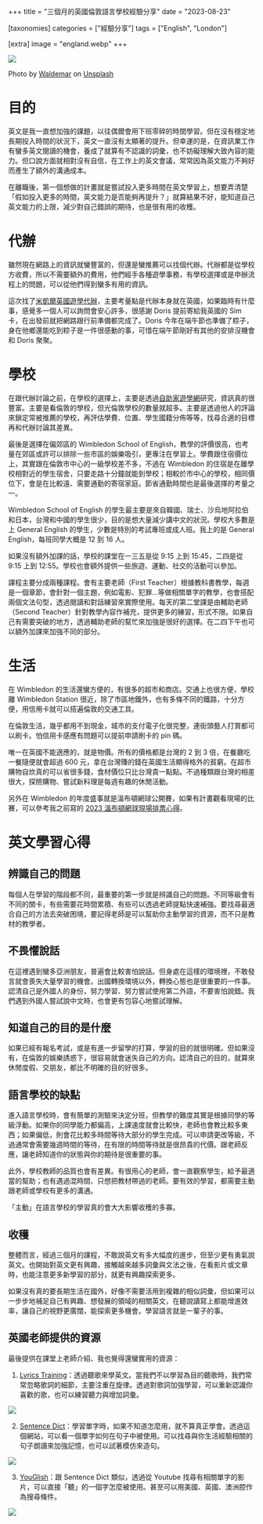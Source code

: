 +++
title = "三個月的英國倫敦語言學校經驗分享"
date = "2023-08-23"

[taxonomies]
categories = ["經驗分享"]
tags = ["English", "London"]

[extra]
image = "england.webp"
+++

![](england.webp)

<p class="image-caption">Photo by <a href="https://unsplash.com/@waldemarbrandt67w?utm_source=unsplash&utm_medium=referral&utm_content=creditCopyText">Waldemar</a> on <a href="https://unsplash.com/photos/U3Ptj3jafX8?utm_source=unsplash&utm_medium=referral&utm_content=creditCopyText">Unsplash</a></p>

目的
================

英文是我一直想加強的課題，以往偶爾會用下班零碎的時間學習。但在沒有穩定地長期投入時間的狀況下，英文一直沒有太顯著的提升。但幸運的是，在資訊業工作有蠻多英文閱讀的機會，養成了就算有不認識的詞彙，也不妨礙理解大致內容的能力。但口說方面就相對沒有自信，在工作上的英文會議，常常因為英文能力不夠好而產生了額外的溝通成本。

在離職後，第一個想做的計畫就是嘗試投入更多時間在英文學習上，想要弄清楚「假如投入更多的時間，英文能力是否能夠再提升？」就算結果不好，能知道自己英文能力的上限，減少對自己錯誤的期待，也是很有用的收穫。

代辦
================

雖然現在網路上的資訊就蠻豐富的，但還是蠻推薦可以找個代辦。代辦都是從學校方收費，所以不需要額外的費用，他們經手各種遊學事務，有學校選擇或是申辦流程上的問題，可以從他們得到蠻多有用的資訊。

這次找了[米凱爾英國遊學代辦](https://www.mikayeelukstudy.url.tw/)，主要考量點是代辦本身就在英國，如果臨時有什麼事，感覺多一個人可以詢問會安心許多，很感謝 Doris 提前寄給我英國的 Sim 卡，在出發前就把網路跟行前準備都完成了。Doris 今年在端午節也準備了粽子，身在他鄉還能吃到粽子是一件很感動的事，可惜在端午節剛好有其他的安排沒機會和 Doris 聚聚。

學校
================

在跟代辦討論之前，在學校的選擇上，主要是透過[自助家遊學網](https://study-diy.com.tw/)研究，資訊真的很豐富。主要是看倫敦的學校，但光倫敦學校的數量就超多。主要是透過他人的評論來鎖定常被推薦的學校，再評估學費、位置、學生國籍分佈等等，找尋合適的目標再和代辦討論其差異。

最後是選擇在偏郊區的 Wimbledon School of English，教學的評價很高，也考量在郊區或許可以排除一些市區的娛樂吸引，更專注在學習上。學費跟住宿價位上，其實跟在倫敦市中心的一級學校差不多，不過在 Wimbledon 的住宿是在離學校相對近的學生宿舍，只要走路十分鐘就能到學校；相較於市中心的學校，相同價位下，會是在比較遠、需要通勤的寄宿家庭。節省通勤時間也是最後選擇的考量之一。

Wimbledon School of English 的學生最主要是來自韓國、瑞士、沙烏地阿拉伯和日本，台灣和中國的學生很少，目的是想大量減少講中文的狀況。學校大多數是上 General English 的學生，少數是特別的考試專班或成人班。我上的是 General English，每班同學大概是 12 到 16 人。

如果沒有額外加課的話，學校的課堂在一三五是從 9:15 上到 15:45，二四是從 9:15 上到 12:55。學校也會額外提供一些旅遊、運動、社交的活動可以參加。

課程主要分成兩種課程。會有主要老師（First Teacher）根據教科書教學，每週是一個章節，會針對一個主題，例如電影、犯罪...等做相關單字的教學，也會搭配兩個文法句型，透過閱讀和對話練習來實際使用。每天的第二堂課是由輔助老師（Second Teacher）針對教學內容作補充，提供更多的練習，形式不限。如果自己有需要突破的地方，透過輔助老師的幫忙來加強是很好的選擇。在二四下午也可以額外加課來加強不同的部分。

生活
================

在 Wimbledon 的生活還蠻方便的，有很多的超市和商店。交通上也很方便，學校離 Wimbledon Station 很近，除了市區地鐵外，也有多條不同的鐵路，十分方便，用信用卡就可以搭遍倫敦的交通工具。

在倫敦生活，幾乎都用不到現金，城市的支付電子化很完整，連街頭藝人打賞都可以刷卡。怕信用卡感應有問題可以提前申請刷卡的 pin 碼。

唯一在英國不能適應的，就是物價。所有的價格都是台灣的 2 到 3 倍，在餐廳吃一餐隨便就會超過 600 元，拿在台灣賺的錢在英國生活顯得格外的貧窮。在超市購物自炊真的可以省很多錢，食材價位只比台灣貴一點點。不過種類跟台灣的相差很大，探險購物、嘗試新料理是每週有趣的休閒活動。

另外在 Wimbledon 的年度盛事就是溫布頓網球公開賽，如果有計畫觀看現場的比賽，可以參考我之前寫的 [2023 溫布頓網球現場排票心得](@/blog/2023-wimbledon-tennis/index.md)。

英文學習心得
================

## 辨識自己的問題

每個人在學習的階段都不同，最重要的第一步就是辨識自己的問題。不同等級會有不同的關卡，有些需要花時間累積、有些可以透過老師提點快速補強。要找尋最適合自己的方法去突破困境，要記得老師是可以幫助你主動學習的資源，而不只是教材的教學者。

## 不畏懼說話

在這裡遇到蠻多亞洲朋友，普遍會比較害怕說話。但身處在這樣的環境裡，不敢發言就會喪失大量學習的機會。出國轉換環境以外，轉換心態也是很重要的一件事。認清自己是外國人的身份，努力學習、努力嘗試使用第二外語，不要害怕說錯。我們遇到外國人嘗試說中文時，也會更有包容心地嘗試理解。

## 知道自己的目的是什麼

如果已經有報名考試，或是有進一步留學的打算，學習的目的就很明確。但如果沒有，在倫敦的娛樂誘惑下，很容易就會迷失自己的方向。認清自己的目的，就算來休閒度假、交朋友，都比不明確的目的好很多。

## 語言學校的缺點

進入語言學校時，會有簡單的測驗來決定分班，但教學的難度其實是根據同學的等級浮動。如果你的同學能力都偏高，上課速度就會比較快，老師也會教比較多東西；如果偏低，則會花比較多時間等待大部分的學生完成。可以申請更改等級，不過通常會需要幾週時間的等待，在有限的時間等待就是很昂貴的代價。跟老師反應，讓老師知道你的狀態與你的期待是很重要的事。

此外，學校教師的品質也會有差異。有很用心的老師，會一直觀察學生，給予最適當的幫助；也有遇過混時間、只想把教材帶過的老師。要有效的學習，都需要主動跟老師或學校有更多的溝通。

「主動」在語言學校的學習真的會大大影響收穫的多寡。

## 收穫

整體而言，經過三個月的課程，不敢說英文有多大幅度的進步，但至少更有勇氣說英文。也開始對英文更有興趣，接觸越來越多詞彙與文法之後，在看影片或文章時，也能注意更多新學習的部分，就更有興趣探索更多。

如果沒有真的要長期生活在國外，好像不需要活用到複雜的相似詞彙，但如果可以一步步地補足自己有興趣、想發展的領域的相關英文，在聽說讀寫上都能增進效率，讓自己的視野更廣闊，能探索更多機會。學習語言就是一輩子的事。

## 英國老師提供的資源

最後提供在課堂上老師介紹、我也覺得還蠻實用的資源：

1.  [Lyrics Training](https://lyricstraining.com)：透過聽歌來學英文。當我們不以學習為目的聽歌時，我們常常忽略歌詞的細節，主要注重在旋律。透過對歌詞加強學習，可以重新認識你喜歡的歌，也可以練習聽力與增加詞彙。

![](lyrics-training.webp)

2.  [Sentence Dict](https://sentencedict.com/)：學習單字時，如果不知道怎麼用，就不算真正學會。透過這個網站，可以看一個單字如何在句子中被使用。可以找尋與你生活經驗相關的句子朗讀來加強記憶，也可以試著模仿來造句。

![](sentence-dict.webp)

3.  [YouGlish](https://youglish.com/)：跟 Sentence Dict 類似，透過從 Youtube 找尋有相關單字的影片，可以直接「聽」的一個字怎麼被使用。甚至可以用美國、英國、澳洲腔作為搜尋條件。

![](youglish.webp)
